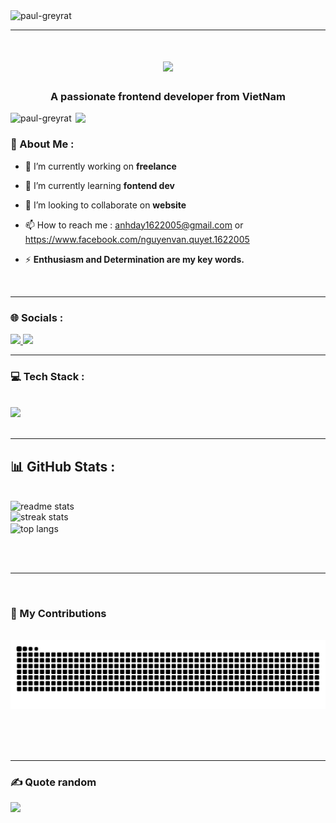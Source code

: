         
<img src="https://e-tuitions.com/images/1624873936613-blog%209.jpg" alt= "paul-greyrat" />
<br/> 
<hr/>  
<h1 align="center">         
  <a href="https://git.io/typing-svg">  
   <img src="https://readme-typing-svg.herokuapp.com/?font=Righteous&size=35&center=true&vCenter=true&width=500&height=70&duration=4000&lines=what's+up+everyone!+👋;+I'm+Paul+Greyrat!;+Nice+to+meet+you!" />
  </a> 
</h1>
<h3 align="center">A passionate frontend developer from VietNam</h3> 
<img align="right" width="400" alt"coding"  src="https://i.pinimg.com/originals/e8/f4/53/e8f453469a3ec97ecd354df465d73913.gif" /> 
 
<p align="left"> <img src="https://komarev.com/ghpvc/?username=paul1622005&label=Profile%20views&color=0e75b6&style=flat" alt="paul-greyrat" /> </p> 
  

### 💫 About Me :    
 
   
- 🔭 I’m currently working on **freelance** 
 
- 🌱 I’m currently learning **fontend dev**
 
- 👯 I’m looking to collaborate on **website**

- 📫 How to reach me : anhday1622005@gmail.com or https://www.facebook.com/nguyenvan.quyet.1622005

- ⚡  **Enthusiasm and Determination are my key words.**
  
<br/>
<hr/>
 
 ### 🌐 Socials :
  <a href="https://www.facebook.com/nguyenvan.quyet.1622005">
    <img src="https://img.shields.io/badge/Facebook-blue?style=for-the-badge&logo=facebook&logoColor=while" />
  </a>
  <a href="mailto:anhday1622005@gmail.com">
    <img src="https://img.shields.io/badge/Gmail-333333?style=for-the-badge&logo=gmail&logoColor=red" />
  </a>
<br/>
<hr/>  

### 💻 Tech Stack :
<br/>
<div >
    <img src="https://skillicons.dev/icons?i=javascript,html,css,vscode,github,git,figma," />  
</div>

<br/>
<hr/>

## 📊 GitHub Stats :
<br>
<div >
  <img width=390 src="https://github-readme-stats.vercel.app/api?username=Paul-Greyrat&count_private=true&show_icons=true&theme=react&rank_icon=github&border_radius=10" alt="readme stats" />
  <br/>
  <img width=390 src="https://github-readme-streak-stats.herokuapp.com/?user=Paul-Greyrat&count_private=true&theme=react&border_radius=10" alt="streak stats"/>
  <br/>
  <img width=325 align="center" src="https://github-readme-stats.vercel.app/api/top-langs/?username=Paul-Greyrat&hide=HTML&langs_count=8&layout=compact&theme=react&border_radius=10&size_weight=0.5&count_weight=0.5&exclude_repo=github-readme-stats" alt="top langs" />
</div>

<br/><br/>
 
<hr/>

<br/>

 
<div>
  
### 🌱 My Contributions 

  <br>
  <img alt="snake eating my contributions" src="https://raw.githubusercontent.com/Paul-Greyrat/Paul-Greyrat/output/github-contribution-grid-snake.svg" />
  
  <br/><br/><br/>
</div>

<hr/>


### ✍️ Quote random

![](https://quotes-github-readme.vercel.app/api?type=horizontal&theme=radical)


